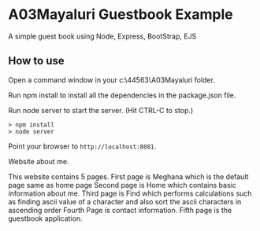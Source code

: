 # A03Mayaluri Guestbook Example

A simple guest book using Node, Express, BootStrap, EJS

## How to use

Open a command window in your c:\44563\A03Mayaluri folder.

Run npm install to install all the dependencies in the package.json file.

Run node server to start the server.  (Hit CTRL-C to stop.)

```
> npm install
> node server
```

Point your browser to `http://localhost:8081`. 

Website about me.

This website contains 5 pages.
First page is Meghana which is the default page same as home page
Second page is Home which contains basic information about me.
Third page is Find which performs calculations such as finding ascii value of a character and also sort the ascii characters in ascending order
Fourth Page is contact information.
Fifth page is the guestbook application.
